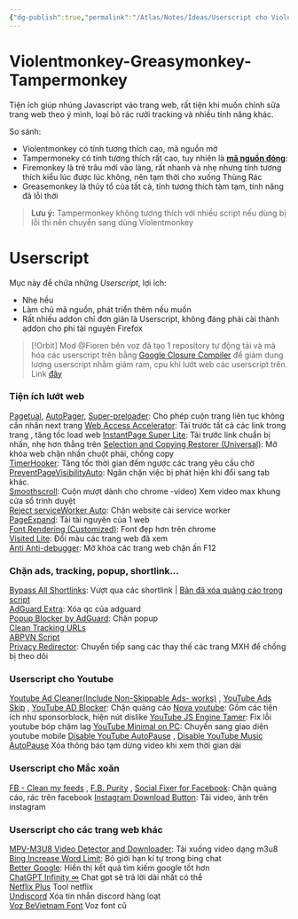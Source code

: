 ```yaml
---
{"dg-publish":true,"permalink":"/Atlas/Notes/Ideas/Userscript cho Violentmonkey-Greasymonkey-Tampermonkey/","tags":["on/bt_chiase"]}
---
```


# Violentmonkey-Greasymonkey-Tampermonkey
Tiện ích giúp nhúng Javascript vào trang web, rất tiện khi muốn chỉnh sửa trang web theo ý mình, loại bỏ rác rưởi tracking và nhiều tính năng khác.  

So sánh:  
- Violentmonkey có tính tương thích cao, mã nguồn mở
- Tampermoneky có tính tương thích rất cao, tuy nhiên là [**mã nguồn đóng**](https://github.com/Tampermonkey/tampermonkey/issues/1515): 
- Firemonkey là trẻ trâu mới vào làng, rất nhanh và nhẹ nhưng tính tương thích kiểu lúc được lúc không, nên tạm thời cho xuống Thùng Rác
- Greasemonkey là thủy tổ của tất cả, tính tương thích tàm tạm, tính năng đã lỗi thời

> **Lưu ý:** Tampermonkey không tương thích với nhiều script nếu dùng bị lỗi thì nên chuyển sang dùng Violentmonkey
# Userscript 

Mục này để chứa những  *Userscript*, lợi ích:  
- Nhẹ hều
- Làm chủ mã nguồn, phát triển thêm nếu muốn
- Rất nhiều addon chỉ đơn giản là Userscript, không đáng phải cài thành addon cho phí tài nguyên Firefox

>[!Orbit]
>Mod @Fioren bên voz đã tạo 1 repository tự động tải và mã hóa các userscript trên bằng [Google Closure Compiler](https://github.com/google/closure-compiler) để giảm dung lượng userscript nhằm giảm ram, cpu khi lướt web các userscript trên. Link [đây](https://github.com/FiorenMas/Userscripts)
### Tiện ích lướt web
[Pagetual](https://greasyfork.org/vi/scripts/438684-pagetual), [AutoPager](https://greasyfork.org/zh-CN/scripts/419215-%E8%87%AA%E5%8A%A8%E6%97%A0%E7%BC%9D%E7%BF%BB%E9%A1%B5), [Super-preloader](https://github.com/machsix/Super-preloader): Cho phép cuộn trang liên tục không cần nhấn next trang
[Web Access Accelerator](https://greasyfork.org/en/scripts/455853-%E7%BD%91%E9%A1%B5%E8%AE%BF%E9%97%AE%E5%8A%A0%E9%80%9F%E5%99%A8): Tải trước tất cả các link trong trang , tăng tốc load web 
[InstantPage Super Lite](https://greasyfork.org/en/scripts/483622-instantpage-super-lite): Tải trước link chuẩn bị nhấn, nhẹ hơn thằng trên
[Selection and Copying Restorer (Universal)](https://greasyfork.org/en/scripts/427575-selection-and-copying-restorer-universal): Mở khóa web chặn nhấn chuột phải, chống copy  
[TimerHooker](https://greasyfork.org/en/scripts/372673-%E8%AE%A1%E6%97%B6%E5%99%A8%E6%8E%8C%E6%8E%A7%E8%80%85-%E8%A7%86%E9%A2%91%E5%B9%BF%E5%91%8A%E8%B7%B3%E8%BF%87-%E8%A7%86%E9%A2%91%E5%B9%BF%E5%91%8A%E5%8A%A0%E9%80%9F%E5%99%A8): Tăng tốc thời gian đếm ngược các trang yêu cầu chờ  
[PreventPageVisibilityAuto](https://greasyfork.org/en/scripts/479726-preventpagevisibilityauto): Ngăn chặn việc bị phát hiện khi đổi sang tab khác.  
[Smoothscroll](https://greasyfork.org/en/scripts/7018-smoothscroll): Cuộn mượt dành cho chrome  -video) Xem video max khung cửa sổ trình duyệt  
[Reject serviceWorker Auto](https://greasyfork.org/en/scripts/482724-reject-serviceworker-auto): Chặn website cài service worker  
[PageExpand](https://greasyfork.org/en/scripts/6294-pageexpand): Tải tài nguyên của 1 web  
[Font Rendering (Customized)](https://greasyfork.org/en/scripts/416688-%E5%AD%97%E4%BD%93%E6%B8%B2%E6%9F%93-%E8%87%AA%E7%94%A8%E8%84%9A%E6%9C%AC): Font đẹp hơn trên chrome  
[Visited Lite](https://greasyfork.org/en/scripts/15173-visited-lite): Đổi màu các trang web đã xem  
[Anti Anti-debugger](https://greasyfork.org/en/scripts/440060-anti-anti-debugger): Mở khóa các trang web chặn ấn F12

### Chặn ads, tracking, popup, shortlink...
[Bypass All Shortlinks](https://greasyfork.org/en/scripts/431691-bypass-all-shortlinks): Vượt qua các shortlink | [Bản đã xóa quảng cáo trong script](https://voz.vn/goto/post?id=29305754)  
[AdGuard Extra](https://github.com/AdguardTeam/AdGuardExtra): Xóa qc của adguard  
[Popup Blocker by AdGuard](https://github.com/AdguardTeam/PopupBlocker): Chặn popup  
[Clean Tracking URLs](https://greasyfork.org/en/scripts/456881-%E8%B7%9F%E8%B8%AA%E9%93%BE%E6%8E%A5%E5%87%80%E5%8C%96)  
[ABPVN Script](https://github.com/abpvn/abpvn/tree/master/script)  
[Privacy Redirector](https://greasyfork.org/en/scripts/436359-privacy-redirector): Chuyển tiếp sang các thay thế các trang MXH để chống bị theo dõi

### Userscript cho Youtube
[Youtube Ad Cleaner(Include Non-Skippable Ads- works)](https://greasyfork.org/en/scripts/386925-youtube-ad-cleaner-include-non-skippable-ads-works) , [YouTube Ads Skip](https://greasyfork.org/en/scripts/479557-youtube-ads-skip) , [YouTube AD Blocker](https://greasyfork.org/en/scripts/459541-youtube%E5%8E%BB%E5%B9%BF%E5%91%8A-youtube-ad-blocker/): Chặn quảng cáo
[Nova youtube](https://greasyfork.org/en/scripts/433360-nova-youtube): Gồm các tiện ích như sponsorblock, hiện nút dislike
[YouTube JS Engine Tamer](https://greasyfork.org/en/scripts/473972-youtube-js-engine-tamer): Fix lỗi youtube bóp chậm lag
[YouTube Minimal on PC](https://greasyfork.org/en/scripts/457579-youtube-minimal-on-pc): Chuyển sang giao diện youtube mobile
[Disable YouTube AutoPause](https://greasyfork.org/vi/scripts/457219-disable-youtube-autopause) , [Disable YouTube Music AutoPause](https://greasyfork.org/en/scripts/464888-disable-youtube-music-autopause) Xóa thông báo tạm dừng video khi xem thời gian dài

### Userscript cho Mắc xoăn
[FB - Clean my feeds](https://greasyfork.org/en/scripts/431970-fb-clean-my-feeds) , [F.B. Purity](https://www.fbpurity.com/install.htm) , [Social Fixer for Facebook](https://socialfixer.com/): Chặn quảng cáo, rác trên facebook
[Instagram Download Button](https://greasyfork.org/en/scripts/406535-instagram-download-button): Tải video, ảnh trên instagram

### Userscript cho các trang web khác
[MPV-M3U8 Video Detector and Downloader](https://github.com/FirefoxUniverse/FirefoxTweaksVN/blob/main/userscript/m3u8.user.js): Tải xuống video dạng m3u8  
[Bing Increase Word Limit](https://greasyfork.org/en/scripts/483319-bing-increase-word-limit): Bỏ giới hạn kí tự trong bing chat  
[Better Google](https://github.com/aligo/better-google): Hiển thị kết quả tìm kiếm google tốt hơn  
[ChatGPT Infinity ∞](https://greasyfork.org/en/scripts/465051-chatgpt-infinity) Chat gpt sẽ trả lời dài nhất có thể  
[Netflix Plus](https://greasyfork.org/en/scripts/478739-netflix-plus) Tool netflix  
[Undiscord](https://greasyfork.org/en/scripts/406540-undiscord) Xóa tin nhắn discord hàng loạt  
[Voz BeVietnam Font](https://greasyfork.org/en/scripts/476158-voz-bevietnam-font) Voz font cũ



